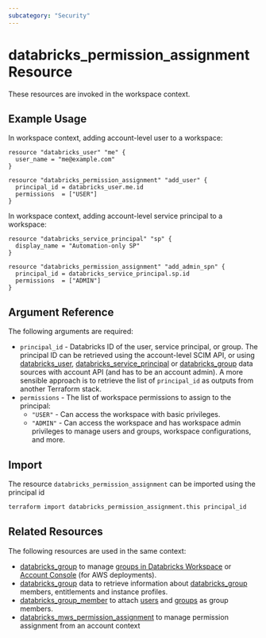 ```yaml
---
subcategory: "Security"
---
```

# databricks_permission_assignment Resource

These resources are invoked in the workspace context.

## Example Usage

In workspace context, adding account-level user to a workspace:

```hcl
resource "databricks_user" "me" {
  user_name = "me@example.com"
}

resource "databricks_permission_assignment" "add_user" {
  principal_id = databricks_user.me.id
  permissions  = ["USER"]
}
```

In workspace context, adding account-level service principal to a workspace:

```hcl
resource "databricks_service_principal" "sp" {
  display_name = "Automation-only SP"
}

resource "databricks_permission_assignment" "add_admin_spn" {
  principal_id = databricks_service_principal.sp.id
  permissions  = ["ADMIN"]
}
```

## Argument Reference

The following arguments are required:

* `principal_id` - Databricks ID of the user, service principal, or group. The principal ID can be retrieved using the account-level SCIM API, or using [databricks_user](../data-sources/user.md), [databricks_service_principal](../data-sources/service_principal.md) or [databricks_group](../data-sources/group.md) data sources with account API (and has to be an account admin). A more sensible approach is to retrieve the list of `principal_id` as outputs from another Terraform stack.
* `permissions` - The list of workspace permissions to assign to the principal:
  * `"USER"` - Can access the workspace with basic privileges.
  * `"ADMIN"` - Can access the workspace and has workspace admin privileges to manage users and groups, workspace configurations, and more.

## Import

The resource `databricks_permission_assignment` can be imported using the principal id

```bash
terraform import databricks_permission_assignment.this principal_id
```

## Related Resources

The following resources are used in the same context:

* [databricks_group](group.md) to manage [groups in Databricks Workspace](https://docs.databricks.com/administration-guide/users-groups/groups.html) or [Account Console](https://accounts.cloud.databricks.com/) (for AWS deployments).
* [databricks_group](../data-sources/group.md) data to retrieve information about [databricks_group](group.md) members, entitlements and instance profiles.
* [databricks_group_member](group_member.md) to attach [users](user.md) and [groups](group.md) as group members.
* [databricks_mws_permission_assignment](mws_permission_assignment.md) to manage permission assignment from an account context
